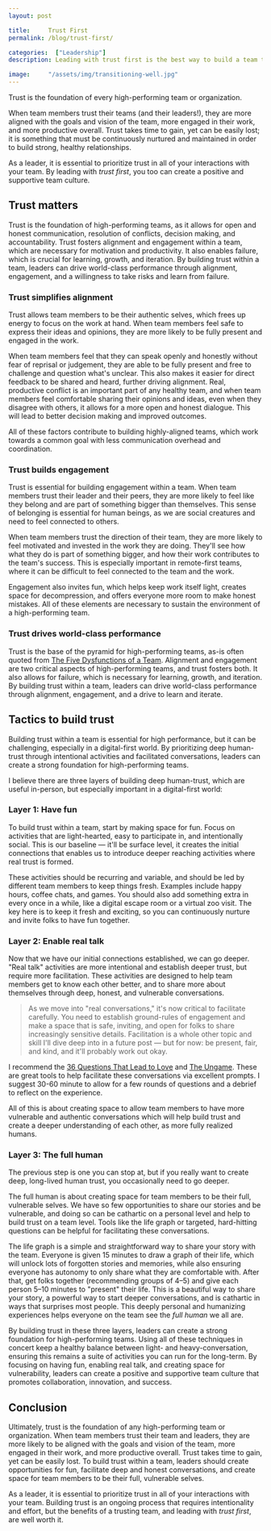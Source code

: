 ```yaml
---
layout: post

title:     Trust First
permalink: /blog/trust-first/

categories:  ["Leadership"]
description: Leading with trust first is the best way to build a team that is aligned, engaged, and productive.

image:     "/assets/img/transitioning-well.jpg"
---
```


Trust is the foundation of every high-performing team or organization.

When team members trust their teams (and their leaders!), they are more aligned with the goals and vision of the team, more engaged in their work, and more productive overall. Trust takes time to gain, yet can be easily lost; it is something that must be continuously nurtured and maintained in order to build strong, healthy relationships.

As a leader, it is essential to prioritize trust in all of your interactions with your team. By leading with _trust first_, you too can create a positive and supportive team culture.

## Trust matters

Trust is the foundation of high-performing teams, as it allows for open and honest communication, resolution of conflicts, decision making, and accountability. Trust fosters alignment and engagement within a team, which are necessary for motivation and productivity. It also enables failure, which is crucial for learning, growth, and iteration. By building trust within a team, leaders can drive world-class performance through alignment, engagement, and a willingness to take risks and learn from failure.

### Trust simplifies alignment

Trust allows team members to be their authentic selves, which frees up energy to focus on the work at hand. When team members feel safe to express their ideas and opinions, they are more likely to be fully present and engaged in the work.

When team members feel that they can speak openly and honestly without fear of reprisal or judgement, they are able to be fully present and free to challenge and question what's unclear. This also makes it easier for direct feedback to be shared and heard, further driving alignment. Real, productive conflict is an important part of any healthy team, and when team members feel comfortable sharing their opinions and ideas, even when they disagree with others, it allows for a more open and honest dialogue. This will lead to better decision making and improved outcomes.

All of these factors contribute to building highly-aligned teams, which work towards a common goal with less communication overhead and coordination.

### Trust builds engagement

Trust is essential for building engagement within a team. When team members trust their leader and their peers, they are more likely to feel like they belong and are part of something bigger than themselves. This sense of belonging is essential for human beings, as we are social creatures and need to feel connected to others.

When team members trust the direction of their team, they are more likely to feel motivated and invested in the work they are doing. They'll see how what they do is part of something bigger, and how their work contributes to the team's success. This is especially important in remote-first teams, where it can be difficult to feel connected to the team and the work.

Engagement also invites fun, which helps keep work itself light, creates space for decompression, and offers everyone more room to make honest mistakes. All of these elements are necessary to sustain the environment of a high-performing team.

### Trust drives world-class performance

Trust is the base of the pyramid for high-performing teams, as-is often quoted from [The Five Dysfunctions of a Team](https://www.tablegroup.com/product/dysfunctions/). Alignment and engagement are two critical aspects of high-performing teams, and trust fosters both. It also allows for failure, which is necessary for learning, growth, and iteration. By building trust within a team, leaders can drive world-class performance through alignment, engagement, and a drive to learn and iterate.

## Tactics to build trust

Building trust within a team is essential for high performance, but it can be challenging, especially in a digital-first world. By prioritizing deep human-trust through intentional activities and facilitated conversations, leaders can create a strong foundation for high-performing teams.

I believe there are three layers of building deep human-trust, which are useful in-person, but especially important in a digital-first world:

### Layer 1: Have fun

To build trust within a team, start by making space for fun. Focus on activities that are light-hearted, easy to participate in, and intentionally social. This is our baseline — it'll be surface level, it creates the initial connections that enables us to introduce deeper reaching activities where real trust is formed.

These activities should be recurring and variable, and should be led by different team members to keep things fresh. Examples include happy hours, coffee chats, and games. You should also add something extra in every once in a while, like a digital escape room or a virtual zoo visit. The key here is to keep it fresh and exciting, so you can continuously nurture and invite folks to have fun together.

### Layer 2: Enable real talk

Now that we have our initial connections established, we can go deeper. "Real talk" activities are more intentional and establish deeper trust, but require more facilitation. These activities are designed to help team members get to know each other better, and to share more about themselves through deep, honest, and vulnerable conversations.

> As we move into "real conversations," it's now critical to facilitate carefully. You need to establish ground-rules of engagement and make a space that is safe, inviting, and open for folks to share increasingly sensitive details. Facilitation is a whole other topic and skill I'll dive deep into in a future post — but for now: be present, fair, and kind, and it'll probably work out okay.

I recommend the [36 Questions That Lead to Love](https://www.nytimes.com/2015/01/09/style/no-37-big-wedding-or-small.html) and [The Ungame](https://en.wikipedia.org/wiki/The_Ungame). These are  great tools to help facilitate these conversations via excellent prompts. I suggest 30-60 minute to allow for a few rounds of questions and a debrief to reflect on the experience.

All of this is about creating space to allow team members to have more vulnerable and authentic conversations which will help build trust and create a deeper understanding of each other, as more fully realized humans.

### Layer 3: The full human

The previous step is one you can stop at, but if you really want to create deep, long-lived human trust, you occasionally need to go deeper.

The full human is about creating space for team members to be their full, vulnerable selves. We have so few opportunities to share our stories and be vulnerable, and doing so can be cathartic on a personal level and help to build trust on a team level. Tools like the life graph or targeted, hard-hitting questions can be helpful for facilitating these conversations.

The life graph is a simple and straightforward way to share your story with the team. Everyone is given 15 minutes to draw a graph of their life, which will unlock lots of forgotten stories and memories, while also ensuring everyone has autonomy to only share what they are comfortable with. After that, get folks together (recommending groups of 4–5) and give each person 5–10 minutes to "present" their life. This is a beautiful way to share your story, a powerful way to start deeper conversations, and is cathartic in ways that surprises most people. This deeply personal and humanizing experiences helps everyone on the team see the _full human_ we all are.

By building trust in these three layers, leaders can create a strong foundation for high-performing teams. Using all of these techniques in concert keep a healthy balance between light- and heavy-conversation, ensuring this remains a suite of activities you can run for the long-term. By focusing on having fun, enabling real talk, and creating space for vulnerability, leaders can create a positive and supportive team culture that promotes collaboration, innovation, and success.

## Conclusion

Ultimately, trust is the foundation of any high-performing team or organization. When team members trust their team and leaders, they are more likely to be aligned with the goals and vision of the team, more engaged in their work, and more productive overall. Trust takes time to gain, yet can be easily lost. To build trust within a team, leaders should create opportunities for fun, facilitate deep and honest conversations, and create space for team members to be their full, vulnerable selves.

As a leader, it is essential to prioritize trust in all of your interactions with your team. Building trust is an ongoing process that requires intentionality and effort, but the benefits of a trusting team, and leading with _trust first_, are well worth it.
